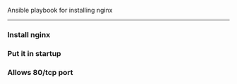 Ansible playbook for installing nginx
___

### Install nginx ###
### Put it in startup ###
### Allows 80/tcp port ### 
     